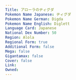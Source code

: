 ```yaml
---
﻿Title: アローラのヂィグダ
Pokemon Name Japanese: ヂィグダ
Pokemon Name German: Digda
Pokemon Name English: Diglett
Language Card: Japanese
National Dex Number: 50
Region: Alola
Regional Form: true
Additional Form: false
Mega: false
Gigantamax: false
Cover: false
Link: 
Owned: 
---
```

